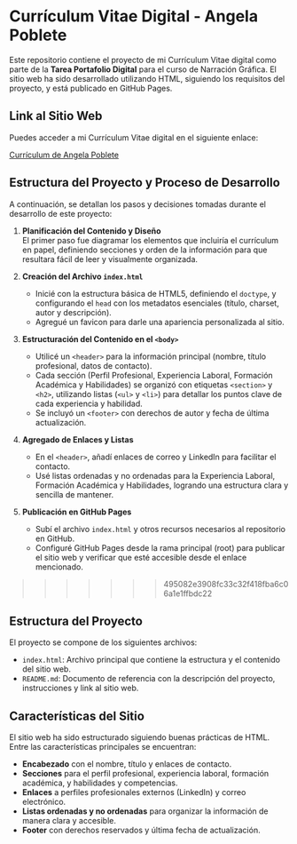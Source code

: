# Currículum Vitae Digital - Angela Poblete

Este repositorio contiene el proyecto de mi Currículum Vitae digital como parte de la **Tarea Portafolio Digital** para el curso de Narración Gráfica. El sitio web ha sido desarrollado utilizando HTML, siguiendo los requisitos del proyecto, y está publicado en GitHub Pages.

## Link al Sitio Web

Puedes acceder a mi Currículum Vitae digital en el siguiente enlace:

[Currículum de Angela Poblete](https://angelapobb.github.io/tareas-poblete/)

## Estructura del Proyecto y Proceso de Desarrollo

A continuación, se detallan los pasos y decisiones tomadas durante el desarrollo de este proyecto:

1. **Planificación del Contenido y Diseño**  
   El primer paso fue diagramar los elementos que incluiría el currículum en papel, definiendo secciones y orden de la información para que resultara fácil de leer y visualmente organizada.

2. **Creación del Archivo `index.html`**  
   - Inicié con la estructura básica de HTML5, definiendo el `doctype`, y configurando el `head` con los metadatos esenciales (título, charset, autor y descripción).
   - Agregué un favicon para darle una apariencia personalizada al sitio.

3. **Estructuración del Contenido en el `<body>`**  
   - Utilicé un `<header>` para la información principal (nombre, título profesional, datos de contacto).
   - Cada sección (Perfil Profesional, Experiencia Laboral, Formación Académica y Habilidades) se organizó con etiquetas `<section>` y `<h2>`, utilizando listas (`<ul>` y `<li>`) para detallar los puntos clave de cada experiencia y habilidad.
   - Se incluyó un `<footer>` con derechos de autor y fecha de última actualización.

4. **Agregado de Enlaces y Listas**  
   - En el `<header>`, añadí enlaces de correo y LinkedIn para facilitar el contacto.
   - Usé listas ordenadas y no ordenadas para la Experiencia Laboral, Formación Académica y Habilidades, logrando una estructura clara y sencilla de mantener.

5. **Publicación en GitHub Pages**  
   - Subí el archivo `index.html` y otros recursos necesarios al repositorio en GitHub.
   - Configuré GitHub Pages desde la rama principal (root) para publicar el sitio web y verificar que esté accesible desde el enlace mencionado.

>>>>>>> 495082e3908fc33c32f418fba6c06a1e1ffbdc22
## Estructura del Proyecto

El proyecto se compone de los siguientes archivos:

- `index.html`: Archivo principal que contiene la estructura y el contenido del sitio web.
- `README.md`: Documento de referencia con la descripción del proyecto, instrucciones y link al sitio web.
  
## Características del Sitio

El sitio web ha sido estructurado siguiendo buenas prácticas de HTML. Entre las características principales se encuentran:

- **Encabezado** con el nombre, título y enlaces de contacto.
- **Secciones** para el perfil profesional, experiencia laboral, formación académica, y habilidades y competencias.
- **Enlaces** a perfiles profesionales externos (LinkedIn) y correo electrónico.
- **Listas ordenadas y no ordenadas** para organizar la información de manera clara y accesible.
- **Footer** con derechos reservados y última fecha de actualización.
